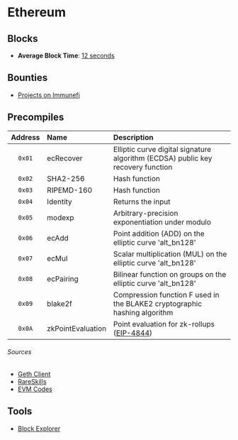 # Ethereum

## Blocks

- **Average Block Time**: [12 seconds](https://etherscan.io/chart/blocktime)

## Bounties

- [Projects on Immunefi](https://immunefi.com/explore/?filter=ecosystem%3DETH)

## Precompiles

| Address       | Name          | Description  |
|:-------------:|:-------------| :-----|
| `0x01`        | ecRecover | Elliptic curve digital signature algorithm (ECDSA) public key recovery function |
| `0x02`        | SHA2-256  | Hash function |
| `0x03`        | RIPEMD-160| Hash function |
| `0x04`        | Identity  | Returns the input |
| `0x05`        | modexp | 	Arbitrary-precision exponentiation under modulo |
| `0x06`        | ecAdd | Point addition (ADD) on the elliptic curve 'alt_bn128' |
| `0x07`        | ecMul | Scalar multiplication (MUL) on the elliptic curve 'alt_bn128' |
| `0x08`        | ecPairing | Bilinear function on groups on the elliptic curve 'alt_bn128' |
| `0x09`        | blake2f | Compression function F used in the BLAKE2 cryptographic hashing algorithm |
| `0x0A`        | zkPointEvaluation | Point evaluation for zk-rollups ([EIP-4844](https://eips.ethereum.org/EIPS/eip-4844#point-evaluation-precompile)) |

###### Sources

- [Geth Client](https://github.com/ethereum/go-ethereum/blob/63127f5443bbf4dd6c56fcb11236d35b1ecad848/core/vm/contracts.go#L98-L107)
- [RareSkills](https://www.rareskills.io/post/solidity-precompiles)
- [EVM Codes](https://www.evm.codes/precompiled?fork=shanghai)

## Tools

- [Block Explorer](https://etherscan.io/)
